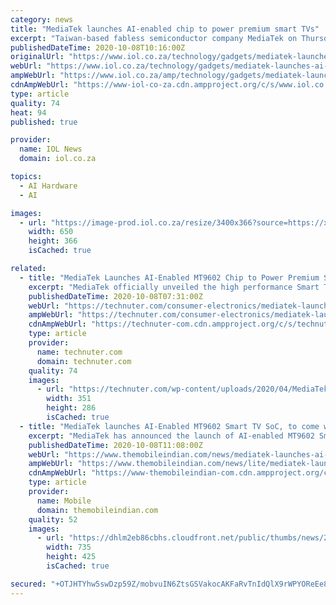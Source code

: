 ```yaml
---
category: news
title: "MediaTek launches AI-enabled chip to power premium smart TVs"
excerpt: "Taiwan-based fabless semiconductor company MediaTek on Thursday unveiled the high-performance Smart TV chip with comprehensive features for modern 4K HDR displays."
publishedDateTime: 2020-10-08T10:16:00Z
originalUrl: "https://www.iol.co.za/technology/gadgets/mediatek-launches-ai-enabled-chip-to-power-premium-smart-tvs-4e0a91c6-b861-4d1e-a218-8f8526433c0b"
webUrl: "https://www.iol.co.za/technology/gadgets/mediatek-launches-ai-enabled-chip-to-power-premium-smart-tvs-4e0a91c6-b861-4d1e-a218-8f8526433c0b"
ampWebUrl: "https://www.iol.co.za/amp/technology/gadgets/mediatek-launches-ai-enabled-chip-to-power-premium-smart-tvs-4e0a91c6-b861-4d1e-a218-8f8526433c0b"
cdnAmpWebUrl: "https://www-iol-co-za.cdn.ampproject.org/c/s/www.iol.co.za/amp/technology/gadgets/mediatek-launches-ai-enabled-chip-to-power-premium-smart-tvs-4e0a91c6-b861-4d1e-a218-8f8526433c0b"
type: article
quality: 74
heat: 94
published: true

provider:
  name: IOL News
  domain: iol.co.za

topics:
  - AI Hardware
  - AI

images:
  - url: "https://image-prod.iol.co.za/resize/3400x366?source=https://xlibris.public.prod.oc.inl.infomaker.io:8443/opencontent/objects/5dc99b13-b345-5dcf-8b4f-829ee0e7770c&operation=CROP&offset=0x153&resize=3400x1913"
    width: 650
    height: 366
    isCached: true

related:
  - title: "MediaTek Launches AI-Enabled MT9602 Chip to Power Premium Smart TVs"
    excerpt: "MediaTek officially unveiled the high performance Smart TV SoC MT9602 with comprehensive features enabling modern 4K HDR displays. The new SoC is designed to de"
    publishedDateTime: 2020-10-08T07:31:00Z
    webUrl: "https://technuter.com/consumer-electronics/mediatek-launches-ai-enabled-mt9602-chip-to-power-premium-smart-tvs.html"
    ampWebUrl: "https://technuter.com/consumer-electronics/mediatek-launches-ai-enabled-mt9602-chip-to-power-premium-smart-tvs.html/amp"
    cdnAmpWebUrl: "https://technuter-com.cdn.ampproject.org/c/s/technuter.com/consumer-electronics/mediatek-launches-ai-enabled-mt9602-chip-to-power-premium-smart-tvs.html/amp"
    type: article
    provider:
      name: technuter.com
      domain: technuter.com
    quality: 74
    images:
      - url: "https://technuter.com/wp-content/uploads/2020/04/MediaTek.jpg"
        width: 351
        height: 286
        isCached: true
  - title: "MediaTek launches AI-Enabled MT9602 Smart TV SoC, to come with upcoming Motorola TVs"
    excerpt: "MediaTek has announced the launch of AI-enabled MT9602 Smart TV SoC with comprehensive features enabling modern 4K HDR displays. The new SoC is designed to deliver real-time video optimization with improved picture and audio quality,"
    publishedDateTime: 2020-10-08T11:08:00Z
    webUrl: "https://www.themobileindian.com/news/mediatek-launches-ai-enabled-mt9602-smart-tv-soc-to-come-with-upcoming-motorola-tvs-33533"
    ampWebUrl: "https://www.themobileindian.com/news/lite/mediatek-launches-ai-enabled-mt9602-smart-tv-soc-to-come-with-upcoming-motorola-tvs-33533"
    cdnAmpWebUrl: "https://www-themobileindian-com.cdn.ampproject.org/c/s/www.themobileindian.com/news/lite/mediatek-launches-ai-enabled-mt9602-smart-tv-soc-to-come-with-upcoming-motorola-tvs-33533"
    type: article
    provider:
      name: Mobile
      domain: themobileindian.com
    quality: 52
    images:
      - url: "https://dhlm2eb86cbhs.cloudfront.net/public/thumbs/news/2020/10/33533/mediatek_425_735.jpeg"
        width: 735
        height: 425
        isCached: true

secured: "+OTJHTYhw5swDzp59Z/mobvuIN6ZtsGSVakocAKFaRvTnIdQlX9rWPYOReEe83qDSwGUu/Kdq8p12qWxJMfC04yzgMy7up45AUivI7OmpFMxanpkmJiXvTeex9dm5s+u2Ob0yn3keBarlpIQpz2+/d5FrBcU9Yal0qMpE1swlVzX66UmRw80QxKBapbSeRaxu2KNdLlc+6Q+zlKFIgQCWwS9gN+vqQ/OFNzS6qpdsYB1Qg3B8U6ZlDXJaffyjniNTr2VaVigMeP4fGkiuIKm8JYh8eeN5khAfrpL6dxKozJbpTeEcWFMisNTEA6Px4ivKcx7IjqOCX8lbVJwES2+0qfzeXRI9tWZaEgxZ8GUdUE=;zk6Fj+mMu6aeP/DTSvifSQ=="
---
```


